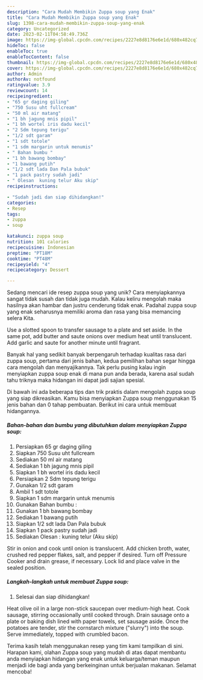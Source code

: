 ```yaml
---
description: "Cara Mudah Membikin Zuppa soup yang Enak"
title: "Cara Mudah Membikin Zuppa soup yang Enak"
slug: 1398-cara-mudah-membikin-zuppa-soup-yang-enak
category: Uncategorized
date: 2023-02-11T04:58:49.736Z
image: https://img-global.cpcdn.com/recipes/2227e8d8176e6e1d/680x482cq70/zuppa-soup-foto-resep-utama.jpg
hideToc: false
enableToc: true
enableTocContent: false
thumbnail: https://img-global.cpcdn.com/recipes/2227e8d8176e6e1d/680x482cq70/zuppa-soup-foto-resep-utama.jpg
cover: https://img-global.cpcdn.com/recipes/2227e8d8176e6e1d/680x482cq70/zuppa-soup-foto-resep-utama.jpg
author: Admin
authorAv: notfound
ratingvalue: 3.9
reviewcount: 14
recipeingredient:
- "65 gr daging giling"
- "750 Susu uht fullcream"
- "50 ml air matang"
- "1 bh jagung mnis pipil"
- "1 bh wortel iris dadu kecil"
- "2 Sdm tepung terigu"
- "1/2 sdt garam"
- "1 sdt totole"
- "1 sdm margarin untuk menumis"
- " Bahan bumbu "
- "1 bh bawang bombay"
- "1 bawang putih"
- "1/2 sdt lada Dan Pala bubuk"
- "1 pack pastry sudah jadi"
- " Olesan  kuning telur Aku skip"
recipeinstructions:

- "Sudah jadi dan siap dihidangkan!"
categories:
- Resep
tags:
- zuppa
- soup

katakunci: zuppa soup 
nutrition: 101 calories
recipecuisine: Indonesian
preptime: "PT18M"
cooktime: "PT48M"
recipeyield: "4"
recipecategory: Dessert

---
```





Sedang mencari ide resep zuppa soup yang unik? Cara menyiapkannya sangat tidak susah dan tidak juga mudah. Kalau keliru mengolah maka hasilnya akan hambar dan justru cenderung tidak enak. Padahal zuppa soup yang enak seharusnya memiliki aroma dan rasa yang bisa memancing selera Kita.





Use a slotted spoon to transfer sausage to a plate and set aside. In the same pot, add butter and saute onions over medium heat until translucent. Add garlic and saute for another minute until fragrant.

Banyak hal yang sedikit banyak berpengaruh terhadap kualitas rasa dari zuppa soup, pertama dari jenis bahan, kedua pemilihan bahan segar hingga cara mengolah dan menyajikannya. Tak perlu pusing kalau ingin menyiapkan zuppa soup enak di mana pun anda berada, karena asal sudah tahu triknya maka hidangan ini dapat jadi sajian spesial.






Di bawah ini ada beberapa tips dan trik praktis dalam mengolah zuppa soup yang siap dikreasikan. Kamu bisa menyiapkan Zuppa soup menggunakan 15 jenis bahan dan 0 tahap pembuatan. Berikut ini cara untuk membuat hidangannya.

<!--inarticleads1-->

##### Bahan-bahan dan bumbu yang dibutuhkan dalam menyiapkan Zuppa soup:

1. Persiapkan 65 gr daging giling
1. Siapkan 750 Susu uht fullcream
1. Sediakan 50 ml air matang
1. Sediakan 1 bh jagung mnis pipil
1. Siapkan 1 bh wortel iris dadu kecil
1. Persiapkan 2 Sdm tepung terigu
1. Gunakan 1/2 sdt garam
1. Ambil 1 sdt totole
1. Siapkan 1 sdm margarin untuk menumis
1. Gunakan  Bahan bumbu :
1. Gunakan 1 bh bawang bombay
1. Sediakan 1 bawang putih
1. Siapkan 1/2 sdt lada Dan Pala bubuk
1. Siapkan 1 pack pastry sudah jadi
1. Sediakan  Olesan : kuning telur (Aku skip)


Stir in onion and cook until onion is translucent. Add chicken broth, water, crushed red pepper flakes, salt, and pepper if desired. Turn off Pressure Cooker and drain grease, if necessary. Lock lid and place valve in the sealed position. 

<!--inarticleads2-->

##### Langkah-langkah untuk membuat Zuppa soup:


1. Selesai dan siap dihidangkan!

Heat olive oil in a large non-stick saucepan over medium-high heat. Cook sausage, stirring occasionally until cooked through. Drain sausage onto a plate or baking dish lined with paper towels, set sausage aside. Once the potatoes are tender, stir the cornstarch mixture (&#34;slurry&#34;) into the soup. Serve immediately, topped with crumbled bacon. 

Terima kasih telah menggunakan resep yang tim kami tampilkan di sini. Harapan kami, olahan Zuppa soup yang mudah di atas dapat membantu anda menyiapkan hidangan yang enak untuk keluarga/teman maupun menjadi ide bagi anda yang berkeinginan untuk berjualan makanan. Selamat mencoba!
